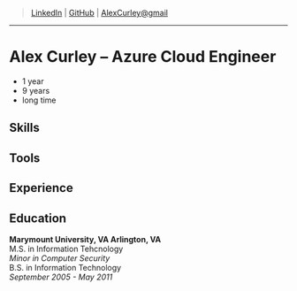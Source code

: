 
> [LinkedIn](https://www.linkedin.com/in/curleycommunications/) | 
[GitHub](https://github.com/justacurley) | 
[AlexCurley@gmail](mailto:alexwmcurley@gmail.com) 
-------------------     ----------------------------
# Alex Curley &ndash; Azure Cloud Engineer
- 1 year
- 9 years
- long time

## Skills

## Tools

## Experience

## Education
**Marymount University, VA Arlington, VA**  
M.S. in Information Tehcnology  
*Minor in Computer Security*  
B.S. in Information Technology   
*September 2005 - May 2011*  





